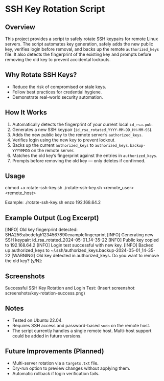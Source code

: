 # SSH Key Rotation Script

## Overview
This project provides a script to safely rotate SSH keypairs for remote Linux servers. The script automates key generation, safely adds the new public key, verifies login before removal, and backs up the remote `authorized_keys` file. It also detects the fingerprint of the existing key and prompts before removing the old key to prevent accidental lockouts.

## Why Rotate SSH Keys?
- Reduce the risk of compromised or stale keys.
- Follow best practices for credential hygiene.
- Demonstrate real-world security automation.

## How It Works
1. Automatically detects the fingerprint of your current local `id_rsa.pub`.
2. Generates a new SSH keypair (`id_rsa_rotated_YYYY-MM-DD_HH-MM-SS`).
3. Adds the new public key to the remote server’s `authorized_keys`.
4. Verifies login using the new key to prevent lockout.
5. Backs up the current `authorized_keys` to `authorized_keys.backup-YYYYMMDD` on the remote server.
6. Matches the old key’s fingerprint against the entries in `authorized_keys`.
7. Prompts before removing the old key — only deletes if confirmed.

## Usage
chmod +x rotate-ssh-key.sh
./rotate-ssh-key.sh <remote_user> <remote_host>

Example:
./rotate-ssh-key.sh enzo 192.168.64.2

## Example Output (Log Excerpt)
[INFO] Old key fingerprint detected: SHA256:abcdefgh1234567890examplefingerprint
[INFO] Generating new SSH keypair: id_rsa_rotated_2024-05-01_14-35-22
[INFO] Public key copied to 192.168.64.2
[INFO] Login test successful with new key.
[INFO] Backed up authorized_keys to ~/.ssh/authorized_keys.backup-2024-05-01_14-35-22
[WARNING] Old key detected in authorized_keys.
Do you want to remove the old key? [y/N]:

## Screenshots
Successful SSH Key Rotation and Login Test:
(Insert screenshot: screenshots/key-rotation-success.png)

## Notes
- Tested on Ubuntu 22.04.
- Requires SSH access and password-based `sudo` on the remote host.
- The script currently handles a single remote host. Multi-host support could be added in future versions.

## Future Improvements (Planned)
- Multi-server rotation via a `targets.txt` file.
- Dry-run option to preview changes without applying them.
- Automatic rollback if login verification fails.
